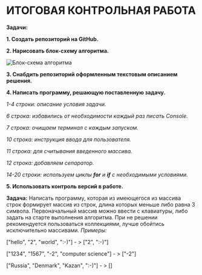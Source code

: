 # ИТОГОВАЯ КОНТРОЛЬНАЯ РАБОТА

**Задачи:**

**1. Создать репозиторий на GitHub.**

**2. Нарисовать блок-схему алгоритма.**

![Блок-схема алгоритма](algoritm.jpg)

**3. Снабдить репозиторий оформленным текстовым описанием решения.**

**4. Написать программу, решающую поставленную задачу.**

*1-4 строки: описание условия задачи.*

*6 строка: избавились от необходимости каждый раз писать Console.*

*7 строка: очищаем терминал с каждым запуском.*

*10 строка: инструкция ввода для пользователя.*

*11 строка: для считывания введенного массива.*

*12 строка: добавляем сепаратор.*

*14-20 строки: используем циклы **for** и **if** с необходимыми условиями.*

**5. Использовать контроль версий в работе.**

**Задача:** Написать программу, которая из имеющегося из массива строк формирует массив из строк, длина которых меньше либо равна 3 символа. Первоначальный массив можно ввести с клавиатуры, либо задать на старте выполнения алгоритма. При не решении рекомендуется пользоваться коллекциями, лучше обойтись исключительно массивами.
*Примеры:*

["hello", "2", "world", ":-)"] - > ["2", ":-)"]

["1234", "1567", "-2", "computer science"] - > ["-2"]

["Russia", "Denmark", "Kazan", ":-)"] - > []
